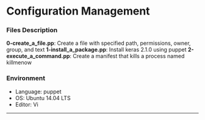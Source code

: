 # Configuration Management

### Files Description
**0-create_a_file.pp**:  Create a file with specified path, permissions, owner, group, and text
**1-install_a_package.pp**:  Install keras 2.1.0 using puppet
**2-execute_a_command.pp**: Create a manifest that kills a process named killmenow

### Environment
* Language: puppet
* OS: Ubuntu 14.04 LTS
* Editor: Vi
---
